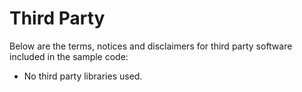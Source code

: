 # Third Party 

Below are the terms, notices and disclaimers for third party software included in the sample code:
* No third party libraries used.
